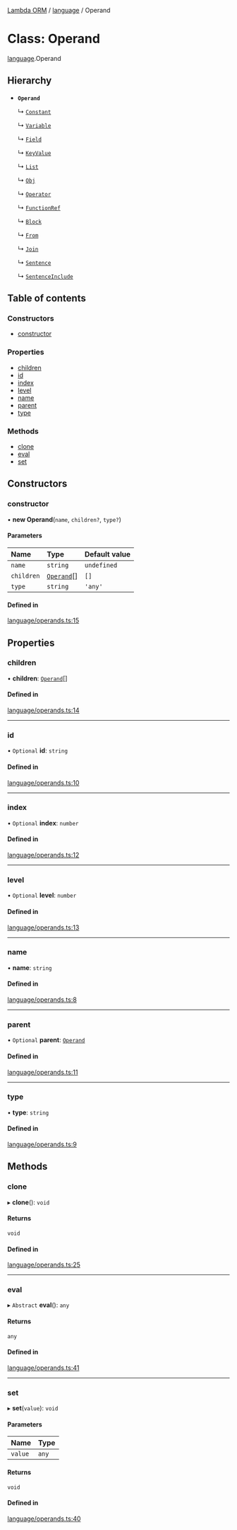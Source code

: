 [Lambda ORM](../README.md) / [language](../modules/language.md) / Operand

# Class: Operand

[language](../modules/language.md).Operand

## Hierarchy

- **`Operand`**

  ↳ [`Constant`](language.Constant.md)

  ↳ [`Variable`](language.Variable.md)

  ↳ [`Field`](language.Field.md)

  ↳ [`KeyValue`](language.KeyValue.md)

  ↳ [`List`](language.List.md)

  ↳ [`Obj`](language.Obj.md)

  ↳ [`Operator`](language.Operator.md)

  ↳ [`FunctionRef`](language.FunctionRef.md)

  ↳ [`Block`](language.Block.md)

  ↳ [`From`](language.From.md)

  ↳ [`Join`](language.Join.md)

  ↳ [`Sentence`](language.Sentence.md)

  ↳ [`SentenceInclude`](language.SentenceInclude.md)

## Table of contents

### Constructors

- [constructor](language.Operand.md#constructor)

### Properties

- [children](language.Operand.md#children)
- [id](language.Operand.md#id)
- [index](language.Operand.md#index)
- [level](language.Operand.md#level)
- [name](language.Operand.md#name)
- [parent](language.Operand.md#parent)
- [type](language.Operand.md#type)

### Methods

- [clone](language.Operand.md#clone)
- [eval](language.Operand.md#eval)
- [set](language.Operand.md#set)

## Constructors

### constructor

• **new Operand**(`name`, `children?`, `type?`)

#### Parameters

| Name | Type | Default value |
| :------ | :------ | :------ |
| `name` | `string` | `undefined` |
| `children` | [`Operand`](language.Operand.md)[] | `[]` |
| `type` | `string` | `'any'` |

#### Defined in

[language/operands.ts:15](https://github.com/FlavioLionelRita/lambda-orm/blob/5fe00b8/src/orm/language/operands.ts#L15)

## Properties

### children

• **children**: [`Operand`](language.Operand.md)[]

#### Defined in

[language/operands.ts:14](https://github.com/FlavioLionelRita/lambda-orm/blob/5fe00b8/src/orm/language/operands.ts#L14)

___

### id

• `Optional` **id**: `string`

#### Defined in

[language/operands.ts:10](https://github.com/FlavioLionelRita/lambda-orm/blob/5fe00b8/src/orm/language/operands.ts#L10)

___

### index

• `Optional` **index**: `number`

#### Defined in

[language/operands.ts:12](https://github.com/FlavioLionelRita/lambda-orm/blob/5fe00b8/src/orm/language/operands.ts#L12)

___

### level

• `Optional` **level**: `number`

#### Defined in

[language/operands.ts:13](https://github.com/FlavioLionelRita/lambda-orm/blob/5fe00b8/src/orm/language/operands.ts#L13)

___

### name

• **name**: `string`

#### Defined in

[language/operands.ts:8](https://github.com/FlavioLionelRita/lambda-orm/blob/5fe00b8/src/orm/language/operands.ts#L8)

___

### parent

• `Optional` **parent**: [`Operand`](language.Operand.md)

#### Defined in

[language/operands.ts:11](https://github.com/FlavioLionelRita/lambda-orm/blob/5fe00b8/src/orm/language/operands.ts#L11)

___

### type

• **type**: `string`

#### Defined in

[language/operands.ts:9](https://github.com/FlavioLionelRita/lambda-orm/blob/5fe00b8/src/orm/language/operands.ts#L9)

## Methods

### clone

▸ **clone**(): `void`

#### Returns

`void`

#### Defined in

[language/operands.ts:25](https://github.com/FlavioLionelRita/lambda-orm/blob/5fe00b8/src/orm/language/operands.ts#L25)

___

### eval

▸ `Abstract` **eval**(): `any`

#### Returns

`any`

#### Defined in

[language/operands.ts:41](https://github.com/FlavioLionelRita/lambda-orm/blob/5fe00b8/src/orm/language/operands.ts#L41)

___

### set

▸ **set**(`value`): `void`

#### Parameters

| Name | Type |
| :------ | :------ |
| `value` | `any` |

#### Returns

`void`

#### Defined in

[language/operands.ts:40](https://github.com/FlavioLionelRita/lambda-orm/blob/5fe00b8/src/orm/language/operands.ts#L40)
